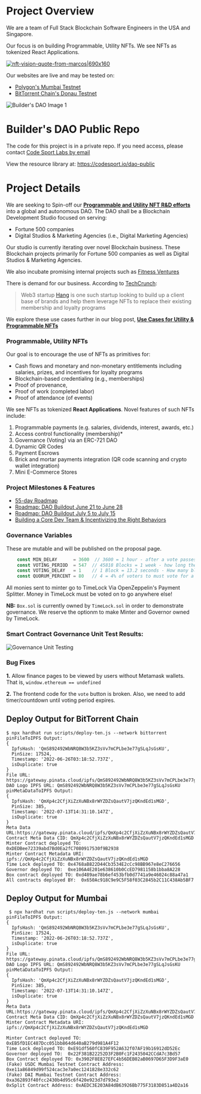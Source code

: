 # Project Overview 
We are  a team of Full Stack Blockchain Software Engineers in the USA and Singapore. 

Our focus is on building Programmable, Utility NFTs.  We see NFTs as tokenized React Applications.

[![nft-vision-quote-from-marcos|690x160](https://aws1.discourse-cdn.com/business4/uploads/trondao/original/2X/5/567a7a6da9420ac99271d75ee3fce1f3e1de03f3.png)](https://codesport.io/blockchain/dao/use-cases-for-programmable-and-utility-nfts/)

Our websites are live and may be tested on:

* [Polygon's Mumbai Testnet](https://builders-dao.vercel.app/) 
* [BitTorrent Chain's Donau Testnet](https://bttc-builders-dao.vercel.app/)

![Builder's DAO Image 1](https://bttc-builders-dao.vercel.app/images/analyst-typing.jpg)

# Builder's DAO Public Repo

The code for this project is in a private repo. If you need access, please contact [Code Sport Labs by email](https://codesport.io/contact-us)


View the resource library at: https://codesport.io/dao-public



# Project Details

We are seeking to Spin-off our [**Programmable and Utility NFT R&D efforts** ](https://codesport.io/blockchain/dao/use-cases-for-programmable-and-utility-nfts/) into a global and autonomous DAO. The DAO shall be a Blockchain Development Studio focused on serving:

* Fortune 500 companies
* Digital Studios & Marketing Agencies (i.e., Digital Marketing Agencies) 

Our studio is currently iterating over novel Blockchain business. These Blockchain projects primarily for Fortune 500 companies as well as Digital Studios & Marketing Agencies.

We also incubate  promising internal projects such as [Fitness Ventures](https://forum.trondao.org/t/fitness-ventures-launch-a-real-life-fitness-group-on-the-blockchain/4382)

There is demand for our business. According to [TechCrunch](https://techcrunch.com/2022/07/14/nft-brand-loyalty-platform-hang-banks-16-million-from-paradigm/):

> Web3 startup [Hang](https://www.hang.xyz/) is one such startup looking to build up a client base of brands and help them leverage NFTs to replace their existing membership and loyalty programs

We explore these use cases further in our blog post, [**Use Cases for Utility & Programmable NFTs**](https://codesport.io/blockchain/dao/use-cases-for-programmable-and-utility-nfts/)

### Programmable, Utility NFTs
Our goal is to encourage the use of NFTs as primitives for:

* Cash flows and  monetary and non-monetary entitlements including salaries, prizes, and incentives for loyalty programs
* Blockchain-based credentialing (e.g., memberships)
* Proof of provenance,
* Proof of work (completed labor)
* Proof of attendance (of events)

We see NFTs as tokenized **React Applications**. Novel features of such NFTs include:

1. Programmable payments (e.g. salaries, dividends, interest, awards, etc.)
2. Access control functionality (membership)*
3. Governance (Voting) via an ERC-721 DAO
4. Dynamic QR Codes
5. Payment Escrows
6. Brick and mortar payments integration (QR code scanning and crypto wallet integration)
7. Mini E-Commerce Stores 

### Project Milestones & Features 

* [55-day Roadmap](https://codesport.io/blockchain/dao/dao-buildout-may-23-july-15#roadmap)
* [Roadmap: DAO Buildout June 21 to June 28](https://codesport.io/blockchain/dao/roadmap-dao-buildout-june-21-to-june-28/)
* [Roadmap: DAO Buildout July 5 to July 15](https://codesport.io/blockchain/dao/roadmap-dao-buildout-july-5-to-july-15/)
* [Building a Core Dev Team & Incentivizing the Right Behaviors](https://codesport.io/business-strategy/daos-incentivizing-the-right-behaviors/)


### Governance Variables

These are mutable and will be published on the proposal page.

```javascript
    const MIN_DELAY      = 3600  // 3600 = 1 hour - after a vote passes, you have 1 hour before you can enact  
    const VOTING_PERIOD  = 547  // 45818 Blocks = 1 week - how long the vote lasts. | 547 Blocks = 2 hours
    const VOTING_DELAY   = 1    // 1 Block = 13.2 seconds - How many blocks till a proposal vote becomes active
    const QUORUM_PERCENT = 80   // 4 = 4% of voters to must vote for a proposal to pass | 80 = 80%
```
All monies sent to minter go to TimeLock Via OpenZeppelin's Payment Splitter.  Money in TimeLock must be voted on to go anywhere else!

**NB:** `Box.sol` is currently owned by `TimeLock.sol` in order to demonstrate governance.  We reserve the optionm to make Minter and Governor owned by TimeLock.

### Smart Contract Governance Unit Test Results:

![Governance Unit Testing](https://challengepost-s3-challengepost.netdna-ssl.com/photos/production/software_photos/002/043/266/datas/gallery.jpg)

### Bug Fixes

**1.** Allow finance pages to be viewed by users without Metamask wallets. That is, `window.ethereum == undefined`

**2.** The frontend code for the `vote` button is broken. Also, we need to add timer/countdown until voting period expires.


## Deploy Output for BitTorrent Chain

```
$ npx hardhat run scripts/deploy-ten.js --network bittorrent
pinFileToIPFS Output:
{
  IpfsHash: 'QmS892492WbNRQ8W3b5KZ3sVv7mCPLbe3e77gSLqJsGsKU',
  PinSize: 17524,
  Timestamp: '2022-06-26T03:18:52.737Z',
  isDuplicate: true
}
File URL: https://gateway.pinata.cloud/ipfs/QmS892492WbNRQ8W3b5KZ3sVv7mCPLbe3e77gSLqJsGsKU
DAO Logo IPFS URL: QmS892492WbNRQ8W3b5KZ3sVv7mCPLbe3e77gSLqJsGsKU
pinMetaDataToIPFS Output:
{
  IpfsHash: 'QmXp4c2CfjXiZzXuNBx8rWYZDZsQautV7jzQKndEd1sMGD',
  PinSize: 385,
  Timestamp: '2022-07-13T14:31:10.147Z',
  isDuplicate: true
}
Meta Data URL:https://gateway.pinata.cloud/ipfs/QmXp4c2CfjXiZzXuNBx8rWYZDZsQautV7jzQKndEd1sMGD
Contract Meta Data CID: QmXp4c2CfjXiZzXuNBx8rWYZDZsQautV7jzQKndEd1sMGD
Minter Contract deployed TO: 0xDEDBee72339abd7Bd0Ea2fC7080917530f9B2938
Minter Contract Metadata URI: ipfs://QmXp4c2CfjXiZzXuNBx8rWYZDZsQautV7jzQKndEd1sMGD
Time Lock deployed TO: 0x4768aB822D44Cb3534E2cCc98BB967e8eC276656
Governor deployed TO:  0xe106A4E201e638610b0CcED7981158b1bba8A228
Box contract deployed TO: 0xd489ae78b6ef453bfb0d7741a9e46024c88a47a1
All contracts deployed BY:  0x650Ac918C9e9C5F58f03C2845b2C11C438Ab5BF7
```


## Deploy Output for Mumbai

```
 $ npx hardhat run scripts/deploy-ten.js --network mumbai
pinFileToIPFS Output:
{
  IpfsHash: 'QmS892492WbNRQ8W3b5KZ3sVv7mCPLbe3e77gSLqJsGsKU',
  PinSize: 17524,
  Timestamp: '2022-06-26T03:18:52.737Z',
  isDuplicate: true
}
File URL: https://gateway.pinata.cloud/ipfs/QmS892492WbNRQ8W3b5KZ3sVv7mCPLbe3e77gSLqJsGsKU
DAO Logo IPFS URL: QmS892492WbNRQ8W3b5KZ3sVv7mCPLbe3e77gSLqJsGsKU
pinMetaDataToIPFS Output:
{
  IpfsHash: 'QmXp4c2CfjXiZzXuNBx8rWYZDZsQautV7jzQKndEd1sMGD',
  PinSize: 385,
  Timestamp: '2022-07-13T14:31:10.147Z',
  isDuplicate: true
}
Meta Data URL:https://gateway.pinata.cloud/ipfs/QmXp4c2CfjXiZzXuNBx8rWYZDZsQautV7jzQKndEd1sMGD
Contract Meta Data CID: QmXp4c2CfjXiZzXuNBx8rWYZDZsQautV7jzQKndEd1sMGD
Minter Contract Metadata URI: ipfs://QmXp4c2CfjXiZzXuNBx8rWYZDZsQautV7jzQKndEd1sMGD

Minter Contract deployed TO: 0xEB5fD1EC487Dcc051bb864d640aB279d981A4F12
Time Lock deployed TO: 0xE91df560fC839F952A632f07AF19b16912dD52Ec
Governor deployed TO:  0x22F381B22252D3F2B0Fc1F2435042CCdA7c3Bd57
Box Contract deployed TO: 0x3902F8E827EFC4b56DEB02aB0697D65F3D9F3aE0
(Fake) USDC Mumbai Testnet Contract Address: 0xe11a86849d99f524cac3e7a0ec1241828e332c62
(Fake) DAI Mumbai Testnet Contract Address: 0xa362893f40fcc2430b4d95c6f420e923d7d793e2
0xSplit Contract Address: 0xAEDC3E203A84dB63926Bb775F3183D851a4D2a16
```
